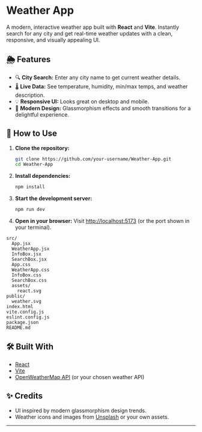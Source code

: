 # Weather App

A modern, interactive weather app built with **React** and **Vite**. Instantly search for any city and get real-time weather updates with a clean, responsive, and visually appealing UI.


## 🌦️ Features

- 🔍 **City Search:** Enter any city name to get current weather details.
- 🌡️ **Live Data:** See temperature, humidity, min/max temps, and weather description.
- 💡 **Responsive UI:** Looks great on desktop and mobile.
- 🎨 **Modern Design:** Glassmorphism effects and smooth transitions for a delightful experience.

## 🚀 How to Use

1. **Clone the repository:**
   ```bash
   git clone https://github.com/your-username/Weather-App.git
   cd Weather-App
   ```

2. **Install dependencies:**
   ```bash
   npm install
   ```

3. **Start the development server:**
   ```bash
   npm run dev
   ```

4. **Open in your browser:**
   Visit [http://localhost:5173](http://localhost:5173) (or the port shown in your terminal).




```
src/
  App.jsx
  WeatherApp.jsx
  InfoBox.jsx
  SearchBox.jsx
  App.css
  WeatherApp.css
  InfoBox.css
  SearchBox.css
  assets/
    react.svg
public/
  weather.svg
index.html
vite.config.js
eslint.config.js
package.json
README.md
```

## 🛠️ Built With

- [React](https://react.dev/)
- [Vite](https://vitejs.dev/)
- [OpenWeatherMap API](https://openweathermap.org/) (or your chosen weather API)

## ✨ Credits

- UI inspired by modern glassmorphism design trends.
- Weather icons and images from [Unsplash](https://unsplash.com/) or your own assets.

---


